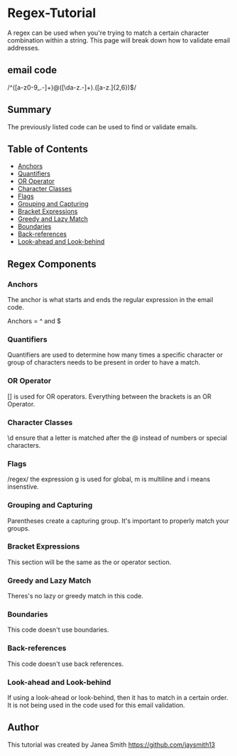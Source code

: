 # Regex-Tutorial


A regex can be used when you're trying to match a certain character combination within a string. This page will break down how to validate email addresses.

## email code

/^([a-z0-9_\.-]+)@([\da-z\.-]+)\.([a-z\.]{2,6})$/

## Summary

The previously listed code can be used to find or validate emails.

## Table of Contents

- [Anchors](#anchors)
- [Quantifiers](#quantifiers)
- [OR Operator](#or-operator)
- [Character Classes](#character-classes)
- [Flags](#flags)
- [Grouping and Capturing](#grouping-and-capturing)
- [Bracket Expressions](#bracket-expressions)
- [Greedy and Lazy Match](#greedy-and-lazy-match)
- [Boundaries](#boundaries)
- [Back-references](#back-references)
- [Look-ahead and Look-behind](#look-ahead-and-look-behind)

## Regex Components

### Anchors
The anchor is what starts and ends the regular expression in the email code.

Anchors = ^ and $

### Quantifiers

Quantifiers are used to determine how many times a specific character or group of characters needs to be present in order to have a match.

### OR Operator

[] is used for OR operators. Everything between the brackets is an OR Operator.

### Character Classes
\d  ensure that a letter is matched after the @ instead of numbers or special characters.

### Flags
/regex/ the expression g is used for global, m is multiline and i means insenstive.

### Grouping and Capturing

Parentheses create a capturing group. It's important to properly match your groups.

### Bracket Expressions

This section will be the same as the or operator section.

### Greedy and Lazy Match

Theres's no lazy or greedy match in this code.

### Boundaries
This code doesn't use boundaries.

### Back-references

This code doesn't use back references.


### Look-ahead and Look-behind

If using a look-ahead or look-behind, then it has to match in a certain order. It is not being used in the code used for this email validation.

## Author

This tutorial was created by Janea Smith 
https://github.com/jaysmith13

